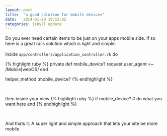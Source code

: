 ```yaml
---
layout: post
title:  "a good solution for mobile devices"
date:   2014-01-20 19:53:02
categories: jekyll update
---
```


Do you ever need certain items to be just on your apps mobile side. If so here is a great rails solution
which is light and simple.
<br>
<br>
Inside <code>app/controllers/application_controller.rb</code> do

{% highlight ruby %}
private
def mobile_device?
	request.user_agent =~ /Mobile|webOS/
end

helper_method :mobile_device?
{% endhighlight %}

<br>

then inside your view 
{% highlight ruby %}
if mobile_device?
	# do what you want here
end
{% endhighlight %}

<br> 

And thats it. A super light and simple approach that lets your site be more mobile.